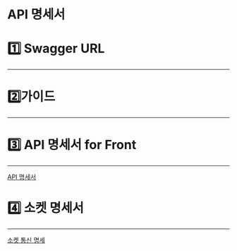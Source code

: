 # API 명세서

# 1️⃣ Swagger URL

---

# 2️⃣가이드

---

# 3️⃣ API 명세서 for Front

---

[API 명세서](API%20%E1%84%86%E1%85%A7%E1%86%BC%E1%84%89%E1%85%A6%E1%84%89%E1%85%A5%20ce11b0d0508b49dfa222cb38dcb8e424/API%20%E1%84%86%E1%85%A7%E1%86%BC%E1%84%89%E1%85%A6%E1%84%89%E1%85%A5%20ec12423b3985499db91a6cd41f2dd0f9.csv)

# 4️⃣ 소켓 명세서

---

[소켓 통신 명세](API%20%E1%84%86%E1%85%A7%E1%86%BC%E1%84%89%E1%85%A6%E1%84%89%E1%85%A5%20ce11b0d0508b49dfa222cb38dcb8e424/%E1%84%89%E1%85%A9%E1%84%8F%E1%85%A6%E1%86%BA%20%E1%84%90%E1%85%A9%E1%86%BC%E1%84%89%E1%85%B5%E1%86%AB%20%E1%84%86%E1%85%A7%E1%86%BC%E1%84%89%E1%85%A6%20bb0b07e3e8cf45c2a4d9cc67bbaa1817.csv)